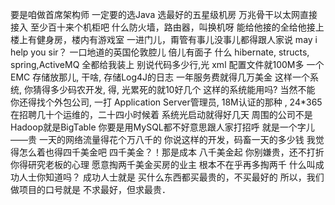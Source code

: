 要是咱做首席架构师
一定要的选Java
选最好的五星级机房
万兆骨干以太网直接接入
至少百十来个机柜吧
什么防火墙，路由器，叫换机呀
能给他接的全给他接上
楼上有健身房，楼内有游戏室
一进门儿，甭管有事儿没事儿都得跟人家说
may i help you sir？
一口地道的英国伦敦腔儿
倍儿有面子
什么 hibernate, structs, spring,ActiveMQ 全都给我装上
别说代码多少行,光 xml 配置文件就100M多
一个 EMC 存储放那儿, 干啥, 存储Log4J的日志
一年服务费就得几万美金
这样一个系统, 你猜得多少码农开发, 得, 光累死的就10好几个
这样的系统能用吗? 当然不能
你还得找个外包公司, 一打 Application Server管理员, 18M认证的那种 , 24*365
在招聘几十个运维的，二十四小时候着
系统光启动就得好几天
周围的公司不是Hadoop就是BigTable
你要是用MySQL都不好意思跟人家打招呼
就是一个字儿——贵
一天的网络流量得花个万八千的
你说这样的开发，码畜一天的多少钱
我觉得怎么着也得四千美金吧
四千美金？！那是成本
八千美金起
你别嫌贵，还不打折
你得研究老板的心理
愿意掏两千美金买房的业主
根本不在乎再多掏两千
什么叫成功人士你知道吗？
成功人士就是
买什么东西都买最贵的，不买最好的
所以，我们做项目的口号就是
不求最好，但求最贵．
